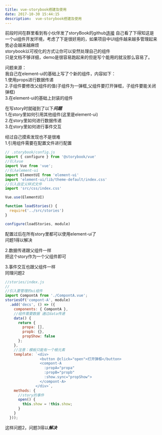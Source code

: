 ```yaml
---
title: vue-storybook搭建及使用
date: 2017-10-30 15:44:15  
description:  vue-storybook搭建及使用
---
```



前段时间在群里看到有小伙伴发了storyBook的github[连接](https://github.com/storybooks/storybook)
自己看了下得知这是一个ui组件开发环境，考虑了下是很好用的，如果项目中UI组件越来越多管理起来势必会越来越麻烦  
storybook以可视化的方式让你可以安然处理自己的组件  
只是文档不够详细，demo是很容易跑起来的但是写个能用的就没那么容易了。 

问题来源：  
我自己在element-ui的基础上写了个新的组件，内容如下：  
1.使用props进行数据传递  
2.子组件要修改父组件的值(子组件为一弹框,父组件要打开弹框，子组件要能关闭弹框)  
3.在element-ui的基础上封装的组件  

在写story时就碰到了以下***问题***  
1.在story里如何引用其他组件(这里是element-ui)  
2.在story里如何进行数据传递   
3.在story里如何进行事件交互  

经过自己摸索发现也不是很难   
1.引用组件需要在配置文件进行配置
``` js
// .storybook/config.js
import { configure } from '@storybook/vue'
//引入vue
import Vue from 'vue';
//引入element-ui
import ElementUI from 'element-ui'
import 'element-ui/lib/theme-default/index.css'
//引入自定义样式文件
import 'src/css/index.css'

Vue.use(ElementUI)

function loadStories() {
  require('../src/stories')
}

configure(loadStories, module)
```
配置过后在所有story里都可以使用element-ui了   
问题1得以解决  

2.数据传递跟父组件一样  
把这个story作为一个父组件即可  

3.事件交互也跟父组件一样  
同理问题2  
```js
//stories/index.js
//
//引入要管理的ui组件
import CompontA from './CompontA.vue';
storiesOf('compont-A', module)
  .add('decs', () => ({
    components: { CompontA },
    //组件需要数据 通过data传递
    data() {
      return {
        propa: [],
        propb: {},
        propShow: false
      };
    },
    //注意：模板只能有一个根元素
    template: `<div>
                <button @click="open">打开弹框</button>
                <compont-A 
                  :propA="propa" 
                  :propB="propb"
                  :show.sync="propShow">
                </compont-A>
              </div>`,
    methods: {
      //story的事件  
      open() {
        this.show = !this.show;
      }
    }
  }));
```
这样问题2，问题3得以***解决***



